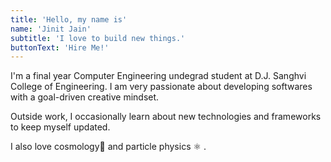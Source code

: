 ```yaml
---
title: 'Hello, my name is'
name: 'Jinit Jain'
subtitle: 'I love to build new things.'
buttonText: 'Hire Me!'
---
```


I'm a final year Computer Engineering undegrad student at D.J. Sanghvi College of Engineering. I am very passionate about developing softwares with a goal-driven creative mindset.

Outside work, I occasionally learn about new technologies and frameworks to keep myself updated.

I also love cosmology🌌 and particle physics ⚛️ .
